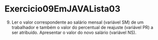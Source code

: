# Exercicio09EmJAVALista03
9) Ler o valor correspondente ao salário mensal (variável SM) de um trabalhador e também o valor do percentual de reajuste (variável PR) a ser atribuído. Apresentar o valor do novo salário (variável NS). 
